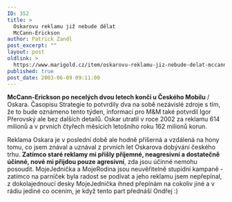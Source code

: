 ```yaml
---
ID: 352
title: >
  Oskarovu reklamu již nebude dělat
  McCann-Erickson
author: Patrick Zandl
post_excerpt: ""
layout: post
oldlink: >
  https://www.marigold.cz/item/oskarovu-reklamu-jiz-nebude-delat-mccann-erickson
published: true
post_date: 2003-06-09 09:11:00
---
```

<p>
<STRONG>McCann-Erickson po necelých dvou letech&#160;končí u&#160;Českého Mobilu</STRONG> / Oskara. Časopisu Strategie to potvrdily dva na sobě nezávislé zdroje s tím, že to bude oznámeno tento týden, informaci pro M&amp;M také potvrdil Igor Přerovský ale bez dalších detailů. Oskar utratil v roce 2002 za reklamu 614 milionů a v prvních čtyřech měsících letošního roku 162 milionů korun.</p>

<p>
Reklama Oskara je v poslední době ale hodně příšerná a vzdálená na hony tomu, co jsem znával a uznával z prvních let Oskarova dobývání českého trhu. <STRONG>Zatímco staré reklamy mi přišly příjemné, neagresivní a dostatečně účinné, nové mi přijdou pouze agresivní</STRONG>, zda jsou účinné nemohu posoudit. MojeJednička a MojeRodina jsou neuvěřitelně stupidní kampaně - zatímco na parníček byla radost se podívat a jeho reklamu jsem nepřepínal, z dokolajednoucí desky MojeJednička ihned přepínám na cokoliv jiné a v rádiu jediné co ocením, je když tento part přednáší Ondřej :)</p>
